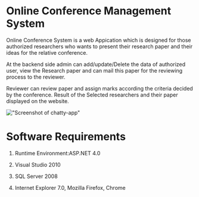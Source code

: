 # Online Conference Management System

Online Conference System is a web Appication which is designed for those authorized researchers who wants to present their research paper and their ideas for the relative conference.

At the backend side admin can add/update/Delete the data of authorized user, view the Research paper and can mail this paper for the reviewing process to the reviewer.

Reviewer can review paper and assign marks according the criteria decided by the conference.
Result of the Selected researchers and their paper displayed on the website.

!["Screenshot of chatty-app"](
https://github.com/jankilighthouse/Online-Conference-Management-System/blob/master/docs/Screen%20Shot%202018-10-13%20at%202.54.58%20PM.png?raw=true)

# Software Requirements

  1. Runtime Environment:ASP.NET 4.0

  2. Visual Studio 2010

  3. SQL Server 2008

  4. Internet Explorer 7.0, Mozilla Firefox, Chrome


